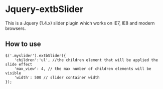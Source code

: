 Jquery-extbSlider
=================

This is a Jquery (1.4.x) slider plugin which works on IE7, IE8 and modern browsers.


## How to use
    $('.myslider').extbSlider({
        'children':'ul', //the children element that will be applied the slide effect
        'max_view': 4, // the max number of children elements will be visible
        'width': 500 // slider container width
    });

